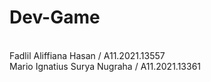 # Dev-Game

<br>Fadlil Aliffiana Hasan / A11.2021.13557
</br>
Mario Ignatius Surya Nugraha / A11.2021.13361
